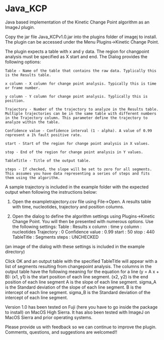 # Java_KCP
Java based implementation of the Kinetic Change Point algorithm as an ImageJ plugin.

Copy the jar file Java_KCPv1.0.jar into the plugins folder of imagej to install. The plugin can be accessed under the Menu Plugins->Kinetic Change Point. 

The plugin expects a table with x and y data. The region for changpoint analysis must be specified as X start and end. The Dialog provides the following options:

    Table - Name of the table that contains the raw data. Typlically this is the Results table.
    
    x column - X column for change point analysis. Typically this is time or frame number.
    
    y column - Y column for change point analysis. Typlically this is position.  
    
    Trajectory - Number of the trajectory to analyze in the Results table. Multiple trajectories can be in the same table with different numbers in the Trajectory column. This parameter define the trajectory to analyze within the table.
    
    Confidence value - Confidence interval (1 - alpha). A value of 0.99 represent a 1% fault positive rate. 
    
    start - Start of the region for change point analysis in X values.              
    
    stop - End of the region for change point analysis in Y values.                          
    
    TableTitle - Title of the output table.
    
    steps - If checked, the slope will be set to zero for all segments. This assumes you have data representing a series of steps and fits them using the algorithm.

A sample trajectory is included in the example folder with the expected output when following the instructions below:

1. Open the exampletrajectory.csv file using File->Open. A results table with time, nucleotides, trajectory and position columns.

2. Open the dialog to define the algorithm settings using Plugins->Kinetic Change Point. You will then be presented with numerous options. Use the following settings:
      Table                         :   Results
      x column                      :   time
      y column                      :   nucleotides
      Trajectory                    :   0
      Confidence value              :   0.99
      start                         :   50
      stop                          :   440
      TableTitle                    :   Segments
      steps                         :   UNCHECKED
      
(an image of the dialog with these settings is included in the example directory)

Click OK and an output table with the specified TableTitle will appear with a list of segments resulting from changepoint analysis. The columns in the output table have the following meaning for the equation for a line (y = A x + B):
      (x1, y1)  is the start position of each line segment.
      (x2, y2)  is the end position of each line segment
          A     is the slope of each line segment.
       sigma_A  is the Standard deviation of the slope of each line segment.
          B     is the intercept of each line segment.
       sigma_B  is the Standard deviation of the intercept of each line segment.

Version 1.0 has been tested on Fuji (here you have to go inside the package to install) on MacOS High Sierra. It has also been tested with ImageJ on MacOS Sierra and prior operating systems. 

Please provide us with feedback so we can continue to improve the plugin. Comments, questions, and suggestions are welcomed!!
